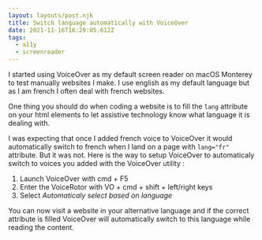 ```yaml
---
layout: layouts/post.njk
title: Switch language automatically with VoiceOver
date: 2021-11-16T16:29:05.612Z
tags:
  - a11y
  - screenreader
---
```

I started using VoiceOver as my default screen reader on macOS Monterey to test manually websites I make. I use english as my default language but as I am french I often deal with french websites. 

One thing you should do when coding a website is to fill the `lang` attribute on your html elements to let assistive technology know what language it is dealing with. 

I was expecting that once I added french voice to VoiceOver it would automatically switch to french when I land on a page with `lang="fr"` attribute. But it was not. Here is the way to setup VoiceOver to automaticaly switch to voices you added with the VoiceOver utility :

1. Launch VoiceOver with cmd + F5
2. Enter the VoiceRotor with VO + cmd + shift + left/right keys
3. Select *Automaticaly select based on language*

You can now visit a website in your alternative language and if the correct attribute is filled VoiceOver will automatically switch to this language while reading the content.